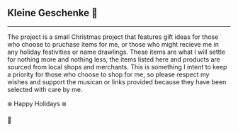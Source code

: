 ## Kleine Geschenke 🎁
-----  

The project is a small Christmas project that features gift ideas for those who choose to pruchase items for me, or those who might recieve me in any holiday festivities or name drawlings. These items are what I will settle for nothing more and nothing less, the items listed here and products are sourced from local shops and merchants. This is something I intent to keep a priority for those who choose to shop for me, so please respect my wishes and support the musican or links provided because they have been selected with care by me.

❄️ Happy Holidays ❄️

🎄




